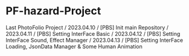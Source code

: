 # PF-hazard-Project
Last PhotoFolio Project
   / 2023.04.10 / [PBS] Init main Repository
   / 2023.04.11 / [PBS] Setting InterFace Basic
   / 2023.04.12 / [PBS] Setting InterFace Sound, Effect Manager
   / 2023.04.13 / [PBS] Setting InterFace Loading, JsonData Manager & Some Human Animation